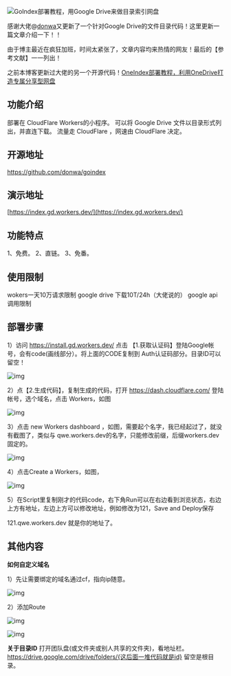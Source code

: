 

![GoIndex部署教程，用Google Drive来做目录索引网盘](https://shop.io.mi-img.com/app/shop/img?id=shop_09a468f93e5bf97d2fd771d2999c7c9b.png)

感谢大佬@[donwa](https://www.hostloc.com/space-uid-18200.html)又更新了一个针对Google Drive的文件目录代码！这里更新一篇文章介绍一下！！

由于博主最近在疯狂加班，时间太紧张了，文章内容均来热情的网友！最后的【参考文献】一一列出！

之前本博客更新过大佬的另一个开源代码！[OneIndex部署教程，利用OneDrive打造专属分享型网盘](https://51.ruyo.net/9946.html)

 

## 功能介绍

部署在 CloudFlare Workers的小程序。
可以将 Google Drive 文件以目录形式列出，并直连下载。
流量走 CloudFlare ，网速由 CloudFlare 决定。

 

## 开源地址

https://github.com/donwa/goindex

 

## 演示地址

[https://index.gd.workers.dev/](https://index.gd.workers.dev/)

 

## 功能特点

1、免费。
2、直链。
3、免番。

## 使用限制

wokers一天10万请求限制
google drive 下载10T/24h（大佬说的）
google api 调用限制

 

## 部署步骤

1）访问 https://install.gd.workers.dev/ 点击 【1.获取认证码】登陆Google帐号，会有code(画线部分）。将上面的CODE复制到 Auth认证码部分。目录ID可以留空！

![img](https://yanxuan.nosdn.127.net/f044b5331e6022c2f25e88635e056b5a.jpg)

 

 

 

2）点【2.生成代码】，复制生成的代码，打开 https://dash.cloudflare.com/ 登陆帐号，选个域名，点击 Workers，如图

![img](https://yanxuan.nosdn.127.net/1c502a8a7e1da3df69f4861e72596f60.png)

 

3）点击 new Workers dashboard ，如图，需要起个名字，我已经起过了，就没有截图了，类似与  qwe.workers.dev的名字，只能修改前缀，后缀workers.dev 固定的。

![img](https://yanxuan.nosdn.127.net/67c48700ec92a5696530070c57cc6a09.png)

 

4）点击Create a Workers，如图，

![img](https://yanxuan.nosdn.127.net/b78670ed2eb6ba0dd8d7adee51282767.png)

 

5）在Script里复制刚才的代码code，右下角Run可以在右边看到浏览状态，右边上方有地址，左边上方可以修改地址，例如修改为121，Save and Deploy保存

121.qwe.workers.dev 就是你的地址了。

## 其他内容

**如何自定义域名**

1）先让需要绑定的域名通过cf，指向ip随意。

![img](https://yanxuan.nosdn.127.net/9d2b1828e80c5eab9fa46b4f92319117.png)

2）添加Route

![img](https://yanxuan.nosdn.127.net/4b0dffe93e199c469282bfb3d0b837ec.png)

 

![img](https://yanxuan.nosdn.127.net/b6fe3d4fd9ae7eb47bfb5faa6c4a2c84.png)

 

**关于目录ID**
打开团队盘(或文件夹或别人共享的文件夹)，看地址栏。
https://drive.google.com/drive/folders/{这后面一堆代码就是id}
留空是根目录。

